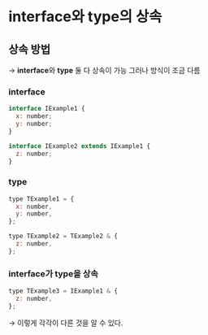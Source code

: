 # interface와 type의 상속

## 상속 방법

→ **interface**와 **type** 둘 다 상속이 가능 그러나 방식이 조금 다름

### interface

```jsx
interface IExample1 {
  x: number;
  y: number;
}

interface IExample2 extends IExample1 {
  z: number;
}
```

### type

```jsx
type TExample1 = {
  x: number,
  y: number,
};

type TExample2 = TExample2 & {
  z: number,
};
```

### interface가 type을 상속

```jsx
type TExample3 = IExample1 & {
  z: number,
};
```

→ 이렇게 각각이 다른 것을 알 수 있다.
